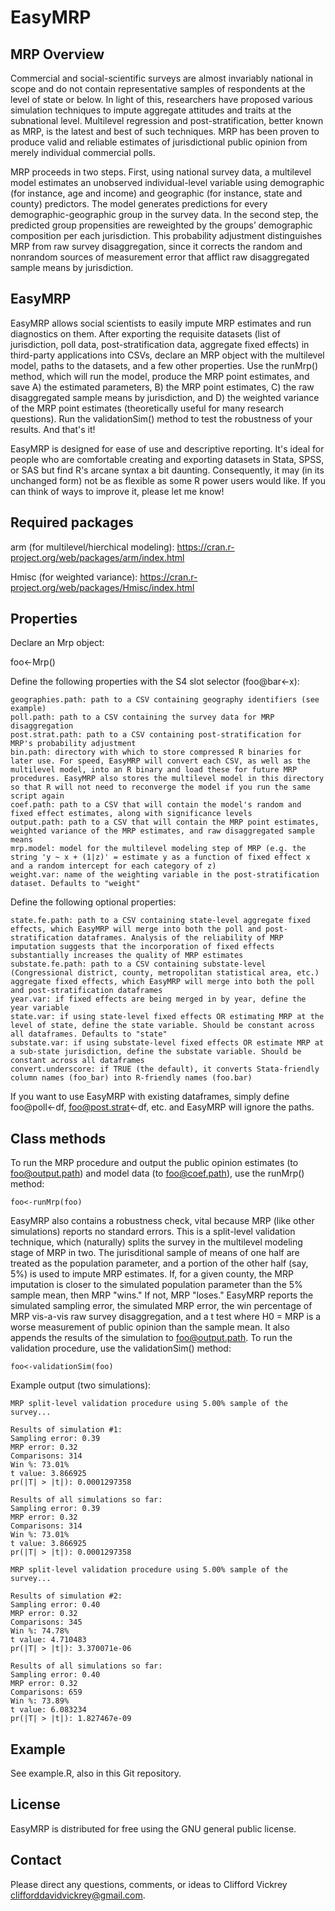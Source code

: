 # EasyMRP

## MRP Overview

Commercial and social-scientific surveys are almost invariably national in scope and do not contain representative samples of respondents at the level of state or below. In light of this, researchers have proposed various simulation techniques to impute aggregate attitudes and traits at the subnational level. Multilevel regression and post-stratification, better known as MRP, is the latest and best of such techniques. MRP has been proven to produce valid and reliable estimates of jurisdictional public opinion from merely individual commercial polls.

MRP proceeds in two steps. First, using national survey data, a multilevel model estimates an unobserved individual-level variable using demographic (for instance, age and income) and geographic (for instance, state and county) predictors. The model generates predictions for every demographic-geographic group in the survey data. In the second step, the predicted group propensities are reweighted by the groups’ demographic composition per each jurisdiction. This probability adjustment distinguishes MRP from raw survey disaggregation, since it corrects the random and nonrandom sources of measurement error that afflict raw disaggregated sample means by jurisdiction.

## EasyMRP

EasyMRP allows social scientists to easily impute MRP estimates and run diagnostics on them. After exporting the requisite datasets (list of jurisdiction, poll data, post-stratification data, aggregate fixed effects) in third-party applications into CSVs, declare an MRP object with the multilevel model, paths to the datasets, and a few other properties. Use the runMrp() method, which will run the model, produce the MRP point estimates, and save A) the estimated parameters, B) the MRP point estimates, C) the raw disaggregated sample means by jurisdiction, and D) the weighted variance of the MRP point estimates (theoretically useful for many research questions). Run the validationSim() method to test the robustness of your results. And that's it!

EasyMRP is designed for ease of use and descriptive reporting. It's ideal for people who are comfortable creating and exporting datasets in Stata, SPSS, or SAS but find R's arcane syntax a bit daunting. Consequently, it may (in its unchanged form) not be as flexible as some R power users would like. If you can think of ways to improve it, please let me know!

## Required packages

arm (for multilevel/hierchical modeling): https://cran.r-project.org/web/packages/arm/index.html

Hmisc (for weighted variance): https://cran.r-project.org/web/packages/Hmisc/index.html

## Properties

Declare an Mrp object:

foo<-Mrp()

Define the following properties with the S4 slot selector (foo@bar<-x):

    geographies.path: path to a CSV containing geography identifiers (see example)
    poll.path: path to a CSV containing the survey data for MRP disaggregation
    post.strat.path: path to a CSV containing post-stratification for MRP's probability adjustment
    bin.path: directory with which to store compressed R binaries for later use. For speed, EasyMRP will convert each CSV, as well as the multilevel model, into an R binary and load these for future MRP procedures. EasyMRP also stores the multilevel model in this directory so that R will not need to reconverge the model if you run the same script again
    coef.path: path to a CSV that will contain the model's random and fixed effect estimates, along with significance levels
    output.path: path to a CSV that will contain the MRP point estimates, weighted variance of the MRP estimates, and raw disaggregated sample means
    mrp.model: model for the multilevel modeling step of MRP (e.g. the string 'y ~ x + (1|z)' = estimate y as a function of fixed effect x and a random intercept for each category of z)
    weight.var: name of the weighting variable in the post-stratification dataset. Defaults to "weight"

Define the following optional properties:

    state.fe.path: path to a CSV containing state-level aggregate fixed effects, which EasyMRP will merge into both the poll and post-stratification dataframes. Analysis of the reliability of MRP imputation suggests that the incorporation of fixed effects substantially increases the quality of MRP estimates 
    substate.fe.path: path to a CSV containing substate-level (Congressional district, county, metropolitan statistical area, etc.) aggregate fixed effects, which EasyMRP will merge into both the poll and post-stratification dataframes
    year.var: if fixed effects are being merged in by year, define the year variable
    state.var: if using state-level fixed effects OR estimating MRP at the level of state, define the state variable. Should be constant across all dataframes. Defaults to "state"
    substate.var: if using substate-level fixed effects OR estimate MRP at a sub-state jurisdiction, define the substate variable. Should be constant across all dataframes
    convert.underscore: if TRUE (the default), it converts Stata-friendly column names (foo_bar) into R-friendly names (foo.bar)

If you want to use EasyMRP with existing dataframes, simply define foo@poll<-df, foo@post.strat<-df, etc. and EasyMRP will ignore the paths.

## Class methods

To run the MRP procedure and output the public opinion estimates (to foo@output.path) and model data (to foo@coef.path), use the runMrp() method:

    foo<-runMrp(foo)

EasyMRP also contains a robustness check, vital because MRP (like other simulations) reports no standard errors. This is a split-level validation technique, which (naturally) splits the survey in the multilevel modeling stage of MRP in two. The jurisditional sample of means of one half are treated as the population parameter, and a portion of the other half (say, 5%) is used to impute MRP estimates. If, for a given county, the MRP imputation is closer to the simulated population parameter than the 5% sample mean, then MRP "wins." If not, MRP "loses." EasyMRP reports the simulated sampling error, the simulated MRP error, the win percentage of MRP vis-a-vis raw survey disaggregation, and a t test where H0 = MRP is a worse measurement of public opinion than the sample mean. It also appends the results of the simulation to foo@output.path. To run the validation procedure, use the validationSim() method:

    foo<-validationSim(foo)

Example output (two simulations):

    MRP split-level validation procedure using 5.00% sample of the survey...
    
    Results of simulation #1:
    Sampling error: 0.39
    MRP error: 0.32
    Comparisons: 314
    Win %: 73.01%
    t value: 3.866925
    pr(|T| > |t|): 0.0001297358
    
    Results of all simulations so far:
    Sampling error: 0.39
    MRP error: 0.32
    Comparisons: 314
    Win %: 73.01%
    t value: 3.866925
    pr(|T| > |t|): 0.0001297358
    
    MRP split-level validation procedure using 5.00% sample of the survey...
    
    Results of simulation #2:
    Sampling error: 0.40
    MRP error: 0.32
    Comparisons: 345
    Win %: 74.78%
    t value: 4.710483
    pr(|T| > |t|): 3.370071e-06
    
    Results of all simulations so far:
    Sampling error: 0.40
    MRP error: 0.32
    Comparisons: 659
    Win %: 73.89%
    t value: 6.083234
    pr(|T| > |t|): 1.827467e-09

## Example

See example.R, also in this Git repository.

## License

EasyMRP is distributed for free using the GNU general public license.

## Contact

Please direct any questions, comments, or ideas to Clifford Vickrey <clifforddavidvickrey@gmail.com>.